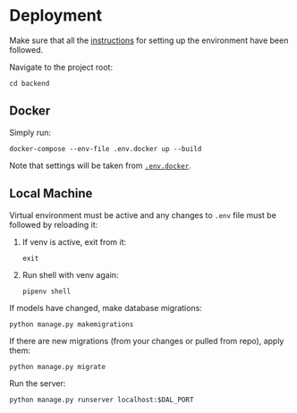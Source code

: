 # Deployment

Make sure that all the [instructions](environment.md)
for setting up the environment have been followed.

Navigate to the project root:
```shell script
cd backend
```

## Docker

Simply run:
```shell script
docker-compose --env-file .env.docker up --build
```

Note that settings will be taken from [`.env.docker`](../.env.docker).

## Local Machine

Virtual environment must be active and 
any changes to `.env` file must be followed by reloading it:
1. If venv is active, exit from it:
   ```shell script
   exit
   ```
1. Run shell with venv again: 
   ```shell script
   pipenv shell
   ```

If models have changed,
make database migrations:
```shell script
python manage.py makemigrations
```

If there are new migrations (from your changes or pulled from repo),
apply them:
```shell script
python manage.py migrate
```

Run the server:
```shell script
python manage.py runserver localhost:$DAL_PORT
```
